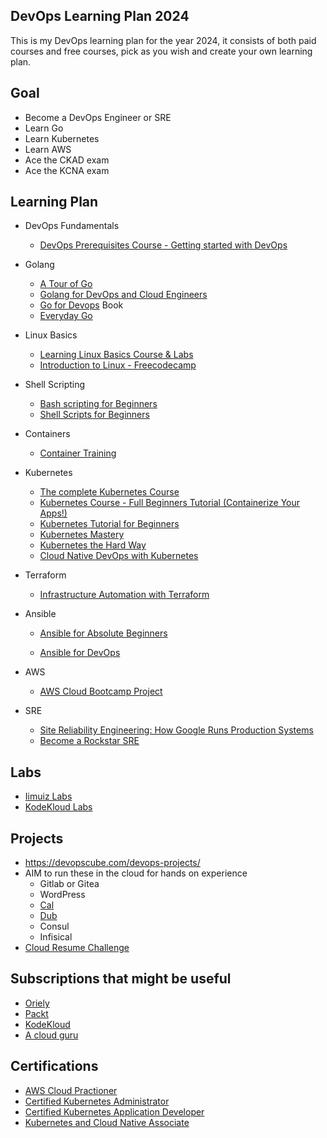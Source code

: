 ## DevOps Learning Plan 2024

This is my DevOps learning plan for the year 2024, it consists of both paid courses and free courses, pick as you wish and create your own learning plan.

## Goal
- Become a DevOps Engineer or SRE
- Learn Go
- Learn Kubernetes
- Learn AWS
- Ace the CKAD exam
- Ace the KCNA exam

## Learning Plan

- DevOps Fundamentals
  - [DevOps Prerequisites Course - Getting started with DevOps](https://www.youtube.com/watch?v=Wvf0mBNGjXY)

- Golang
  - [A Tour of Go](https://go.dev/tour/)
  - [Golang for DevOps and Cloud Engineers](https://www.udemy.com/course/golang-for-devops-and-cloud-engineers)
  - [Go for Devops](https://www.packtpub.com/product/go-for-devops/9781801818896) Book
  - [Everyday Go](https://openfaas.gumroad.com/l/everyday-golang?layout=profile)

- Linux Basics
  - [Learning Linux Basics Course & Labs](https://kodekloud.com/courses/the-linux-basics-course/)
  - [Introduction to Linux - Freecodecamp](https://www.youtube.com/watch?v=sWbUDq4S6Y8)

- Shell Scripting
  - [Bash scripting for Beginners](https://www.youtube.com/watch?v=tK9Oc6AEnR4)
  - [Shell Scripts for Beginners](https://kodekloud.com/courses/shell-scripts-for-beginners/)
- Containers
  - [Container Training](https://container.training/)

- Kubernetes
  - [The complete Kubernetes Course](https://www.udemy.com/course/learn-devops-the-complete-kubernetes-course/)
  - [Kubernetes Course - Full Beginners Tutorial (Containerize Your Apps!)](https://www.youtube.com/watch?v=d6WC5n9G_sM)
  - [Kubernetes Tutorial for Beginners ](https://www.youtube.com/watch?v=X48VuDVv0do)
  - [Kubernetes Mastery](https://www.udemy.com/course/kubernetesmastery/)
  - [Kubernetes the Hard Way](https://github.com/kelseyhightower/kubernetes-the-hard-way)
  - [Cloud Native DevOps with Kubernetes](https://www.oreilly.com/library/view/cloud-native-devops/9781492040750/)

- Terraform
  - [Infrastructure Automation with Terraform](https://www.udemy.com/course/learn-devops-infrastructure-automation-with-terraform/)

- Ansible
  - [Ansible for Absolute Beginners](https://kodekloud.com/courses/ansible-for-the-absolute-beginners-course/)

  - [Ansible for DevOps](https://leanpub.com/ansible-for-devops/)

- AWS
  - [AWS Cloud Bootcamp Project](https://www.youtube.com/watch?v=zA8guDqfv40)

- SRE
  - [Site Reliability Engineering: How Google Runs Production Systems](https://sre.google/sre-book/table-of-contents/)
  - [Become a Rockstar SRE](https://www.packtpub.com/product/becoming-a-rockstar-sre/9781803239224#:~:text=With%20a%20focus%20on%20reliability,how%20of%20site%20reliability%20engineering.)


## Labs
- [Iimuiz Labs](https://labs.iximiuz.com/)
- [KodeKloud Labs](https://kodekloud.com)

## Projects
- https://devopscube.com/devops-projects/
- AIM to run these in the cloud for hands on experience
  - Gitlab or Gitea
  - WordPress
  - [Cal](https://Cal.com)
  - [Dub](https://Dub.co)
  - Consul
  - Infisical
- [Cloud Resume Challenge](https://cloudresumechallenge.dev/docs/the-challenge/aws/)

## Subscriptions that might be useful
- [Oriely](https://oreilly.com)
- [Packt](https://www.packtpub.com)
- [KodeKloud](kodekloud.com])
- [A cloud guru](https://www.pluralsight.com/cloud-guru)

## Certifications

- [AWS Cloud Practioner](https://aws.amazon.com/certification/certified-cloud-practitioner/)
- [Certified Kubernetes Administrator](https://training.linuxfoundation.org/certification/certified-kubernetes-administrator-cka/)
- [Certified Kubernetes Application Developer](https://training.linuxfoundation.org/certification/certified-kubernetes-application-developer-ckad/)
- [Kubernetes and Cloud Native Associate](https://training.linuxfoundation.org/certification/kubernetes-cloud-native-associate/)

